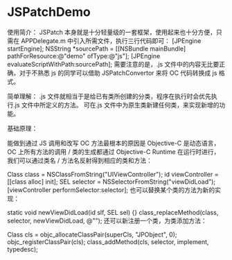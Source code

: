 # JSPatchDemo

使用简介：
JSPatch 本身就是十分轻量级的一套框架，使用起来也十分方便，只需在 APPDelegate.m 中引入所需文件，执行三行代码即可：
[JPEngine startEngine];
NSString *sourcePath = [[NSBundle mainBundle] pathForResource:@"demo" ofType:@"js"];
[JPEngine evaluateScriptWithPath:sourcePath];
需要注意的是，.js 文件中的内容无比要正确，对于不熟悉 js 的同学可以借助 JSPatchConvertor 来将 OC 代码转换成 js 格式。

简单理解：
.js 文件就相当于是给已有类所创建的分类，程序在执行时会优先执行.js 文件中所定义的方法。
可在.js 文件中为原生类新建任何类，来实现新增的功能。

基础原理：

能做到通过 JS 调用和改写 OC 方法最根本的原因是 Objective-C 是动态语言，OC 上所有方法的调用 / 类的生成都通过 Objective-C Runtime 在运行时进行，我们可以通过类名 / 方法名反射得到相应的类和方法：

Class class = NSClassFromString("UIViewController");
id viewController = [[class alloc] init];
SEL selector = NSSelectorFromString("viewDidLoad");
[viewController performSelector:selector];
也可以替换某个类的方法为新的实现：

static void newViewDidLoad(id slf, SEL sel) {}
class_replaceMethod(class, selector, newViewDidLoad, @"");
还可以新注册一个类，为类添加方法：

Class cls = objc_allocateClassPair(superCls, "JPObject", 0);
objc_registerClassPair(cls);
class_addMethod(cls, selector, implement, typedesc);
